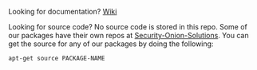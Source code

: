 Looking for documentation? [Wiki](wiki)

Looking for source code?  No source code is stored in this repo.  Some of our packages have their own repos at [Security-Onion-Solutions](/Security-Onion-Solutions).  You can get the source for any of our packages by doing the following:
```
apt-get source PACKAGE-NAME
```
